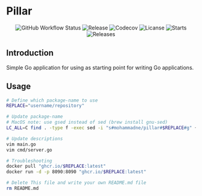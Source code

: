 # Pillar

<!-- BADGES -->
<p align="center">
  <img src="https://img.shields.io/github/actions/workflow/status/mohammadne/pillar/ci.yaml?label=ci&logo=github&style=for-the-badge&branch=main" alt="GitHub Workflow Status" />
  <img src="https://img.shields.io/github/release/mohammadne/pillar.svg?style=for-the-badge" alt="Release">
  <img src="https://img.shields.io/codecov/c/gh/mohammadne/pillar?logo=codecov&style=for-the-badge" alt="Codecov">
  <img src="https://img.shields.io/github/license/mohammadne/pillar?style=for-the-badge" alt="Licanse">
  <img src="https://img.shields.io/github/stars/mohammadne/pillar?style=for-the-badge" alt="Starts">
  <img src="https://img.shields.io/github/downloads/mohammadne/pillar/total.svg?style=for-the-badge" alt="Releases">
</p>

## Introduction

Simple Go application for using as starting point for writing Go applications.

## Usage

```bash
# Define which package-name to use
REPLACE="username/repository"

# Update package-name
# MacOS note: use gsed instead of sed (brew install gnu-sed)
LC_ALL=C find . -type f -exec sed -i "s#mohammadne/pillar#$REPLACE#g" {} +

# Update descriptions
vim main.go
vim cmd/server.go

# Troubleshooting
docker pull "ghcr.io/$REPLACE:latest"
docker run -d -p 8090:8090 "ghcr.io/$REPLACE:latest"

# Delete This file and write your own README.md file
rm README.md
```
